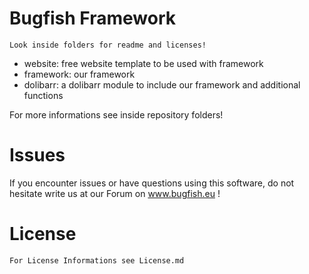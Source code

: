 # Bugfish Framework
	Look inside folders for readme and licenses!
	
- website: free website template to be used with framework
- framework: our framework
- dolibarr: a dolibarr module to include our framework and additional functions


For more informations see inside repository folders!

# Issues
If you encounter issues or have questions using this software, do not hesitate write us at our Forum on www.bugfish.eu !

# License
	For License Informations see License.md